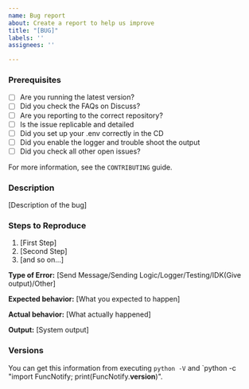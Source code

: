 ```yaml
---
name: Bug report
about: Create a report to help us improve
title: "[BUG]"
labels: ''
assignees: ''

---
```


### Prerequisites

* [ ] Are you running the latest version?
* [ ] Did you check the FAQs on Discuss?
* [ ] Are you reporting to the correct repository?
* [ ] Is the issue replicable and detailed
* [ ] Did you set up your .env correctly in the CD
* [ ] Did you enable the logger and trouble shoot the output
* [ ] Did you check all other open issues?

For more information, see the `CONTRIBUTING` guide.

### Description

[Description of the bug]

### Steps to Reproduce

1. [First Step]
2. [Second Step]
3. [and so on...]

**Type of Error:** [Send Message/Sending Logic/Logger/Testing/IDK(Give output)/Other]

**Expected behavior:** [What you expected to happen]

**Actual behavior:** [What actually happened]

**Output:** [System output]

### Versions

You can get this information from executing `python -V` and `python -c "import FuncNotify; print(FuncNotify.__version__)".
